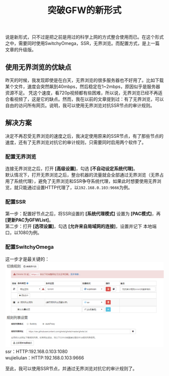 ﻿---
title: 突破GFW的新形式
layout: post
category: [技术, 科学上网]
---

说是新形式，只不过是把之前是用过的科学上网的方式整合使用而已。在这个形式之中，需要同时使用SwitchyOmega，SSR，无界浏览。而配置方式，是上一篇文章的升级版。

## 使用无界浏览的优缺点
昨天的时候，我发现即使是在白天，无界浏览的很多服务器也不好用了。比如下载某个文件，速度会突然飙到40mbps，然后稳定在1~2mbps，原因似乎是服务器资源不足。
凭这个速度，看720p视频都有些困难，所以说，无界浏览已经不再适合看视频了，这是它的缺点。然而，我在以前的文章提到过：有了无界浏览，可以自由的访问所有网页。说明，我可以使用无界浏览对抗SSR节点的审计规则。

## 解决方案
决定不再忍受无界浏览的速度之后，我决定使用原来的SSR节点，有了那些节点的速度，还有了无界浏览对抗它的审计规则，只需要同时启用两个软件了。

### 配置无界浏览
连接无界浏览之后，打开 **[高级设置]**，勾选 **[不自动设定系统代理]**。  
默认情况下，打开无界浏览之后，整台机器的流量就会全部通过无界浏览（无界占用了系统代理），避免了无界浏览和SSR争夺系统代理，如果此时想要使用无界浏览，就只能通过设置HTTP代理了，以```192.168.0.103:9666```为例。

### 配置SSR
第一步：配置好节点之后，将SSR设置的 **[系统代理模式]** 设置为 **[PAC模式]**，再 **[更新PAC为GFWList]**。  
第二步：打开 **[选项设置]**，勾选 **[允许来自局域网的连接]**，设置并记下 本地端口，以1080为例。

### 配置SwitchyOmega
这一步才是最关键的：
![SwitchyOmega](/files/img/switchyomega2.png)
ssr：HTTP:192.168.0.103:1080  
wujieliulan：HTTP:192.168.0.103:9666

至此，我可以使用SSR节点，并通过无界浏览对抗它的审计规则了。




